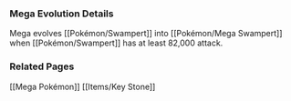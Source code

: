 ### Mega Evolution Details
Mega evolves [[Pokémon/Swampert]] into [[Pokémon/Mega Swampert]] when [[Pokémon/Swampert]] has at least 82,000 attack.

### Related Pages
[[Mega Pokémon]]
[[Items/Key Stone]]
